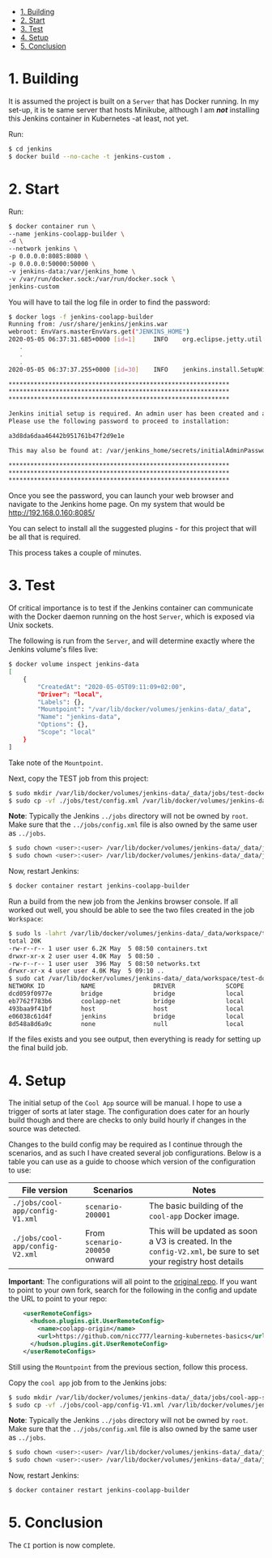
- [1. Building](#1-building)
- [2. Start](#2-start)
- [3. Test](#3-test)
- [4. Setup](#4-setup)
- [5. Conclusion](#5-conclusion)

# 1. Building

It is assumed the project is built on a `Server` that has Docker running. In my set-up, it is te same server that hosts Minikube, although I am **_not_** installing this Jenkins container in Kubernetes -at least, not yet.

Run:

```bash
$ cd jenkins
$ docker build --no-cache -t jenkins-custom .
```

# 2. Start

Run:

```bash
$ docker container run \
--name jenkins-coolapp-builder \
-d \
--network jenkins \
-p 0.0.0.0:8085:8080 \
-p 0.0.0.0:50000:50000 \
-v jenkins-data:/var/jenkins_home \
-v /var/run/docker.sock:/var/run/docker.sock \
jenkins-custom
```

You will have to tail the log file in order to find the password:

```bash
$ docker logs -f jenkins-coolapp-builder
Running from: /usr/share/jenkins/jenkins.war
webroot: EnvVars.masterEnvVars.get("JENKINS_HOME")
2020-05-05 06:37:31.685+0000 [id=1]     INFO    org.eclipse.jetty.util.log.Log#initialized: Logging initialized @297ms to org.eclipse.jetty.util.log.JavaUtilLog
   .
   .
   .
2020-05-05 06:37:37.255+0000 [id=30]    INFO    jenkins.install.SetupWizard#init: 

*************************************************************
*************************************************************
*************************************************************

Jenkins initial setup is required. An admin user has been created and a password generated.
Please use the following password to proceed to installation:

a3d8da6daa46442b951761b47f2d9e1e

This may also be found at: /var/jenkins_home/secrets/initialAdminPassword

*************************************************************
*************************************************************
*************************************************************
```

Once you see the password, you can launch your web browser and navigate to the Jenkins home page. On my system that would be http://192.168.0.160:8085/

You can select to install all the suggested plugins - for this project that will be all that is required.

This process takes a couple of minutes.

# 3. Test

Of critical importance is to test if the Jenkins container can communicate with the Docker daemon running on the host `Server`, which is exposed via Unix sockets.

The following is run from the `Server`, and will determine exactly where the Jenkins volume's files live:

```bash
$ docker volume inspect jenkins-data
[
    {
        "CreatedAt": "2020-05-05T09:11:09+02:00",
        "Driver": "local",
        "Labels": {},
        "Mountpoint": "/var/lib/docker/volumes/jenkins-data/_data",
        "Name": "jenkins-data",
        "Options": {},
        "Scope": "local"
    }
]
```

Take note of the `Mountpoint`.

Next, copy the TEST job from this project:

```bash
$ sudo mkdir /var/lib/docker/volumes/jenkins-data/_data/jobs/test-docker-access
$ sudo cp -vf ./jobs/test/config.xml /var/lib/docker/volumes/jenkins-data/_data/jobs/test-docker-access
```

__Note__: Typically the Jenkins `../jobs` directory will not be owned by `root`. Make sure that the `../jobs/config.xml` file is also owned by the same user as `../jobs`.

```bash
$ sudo chown <user>:<user> /var/lib/docker/volumes/jenkins-data/_data/jobs/test-docker-access
$ sudo chown <user>:<user> /var/lib/docker/volumes/jenkins-data/_data/jobs/test-docker-access/config.xml
```

Now, restart Jenkins:

```bash
$ docker container restart jenkins-coolapp-builder
```

Run a build from the new job from the Jenkins browser console. If all worked out well, you should be able to see the two files created in the job `Workspace`:

```bash
$ sudo ls -lahrt /var/lib/docker/volumes/jenkins-data/_data/workspace/test-docker-access
total 20K
-rw-r--r-- 1 user user 6.2K May  5 08:50 containers.txt
drwxr-xr-x 2 user user 4.0K May  5 08:50 .
-rw-r--r-- 1 user user  396 May  5 08:50 networks.txt
drwxr-xr-x 4 user user 4.0K May  5 09:10 ..
$ sudo cat /var/lib/docker/volumes/jenkins-data/_data/workspace/test-docker-access/networks.txt
NETWORK ID          NAME                DRIVER              SCOPE
dcd059f0977e        bridge              bridge              local
eb7762f783b6        coolapp-net         bridge              local
493baa9f41bf        host                host                local
e06038c61d4f        jenkins             bridge              local
8d548a8d6a9c        none                null                local
```

If the files exists and you see output, then everything is ready for setting up the final build job.

# 4. Setup

The initial setup of the `Cool App` source will be manual. I hope to use a trigger of sorts at later stage. The configuration does cater for an hourly build though and there are checks to only build hourly if changes in the source was detected.

Changes to the build config may be required as I continue through the scenarios, and as such I have created several job configurations. Below is a table you can use as a guide to choose which version of the configuration to use:

| File version                     | Scenarios                     | Notes |
|----------------------------------|-------------------------------|-------|
| `./jobs/cool-app/config-V1.xml`  | `scenario-200001`             | The basic building of the `cool-app` Docker image. |
| `./jobs/cool-app/config-V2.xml`  | From `scenario-200050` onward | This will be updated as soon a V3 is created. In the `config-V2.xml`, be sure to set your registry host details |

__Important__: The configurations will all point to the [original repo](https://github.com/nicc777/learning-kubernetes-basics). If you want to point to your own fork, search for the following in the config and update the URL to point to your repo:

```xml
    <userRemoteConfigs>
      <hudson.plugins.git.UserRemoteConfig>
        <name>coolapp-origin</name>
        <url>https://github.com/nicc777/learning-kubernetes-basics</url>
      </hudson.plugins.git.UserRemoteConfig>
    </userRemoteConfigs>
```

Still using the `Mountpoint` from the previous section, follow this process.

Copy the `cool app` job from to the Jenkins jobs:

```bash
$ sudo mkdir /var/lib/docker/volumes/jenkins-data/_data/jobs/cool-app-service-build
$ sudo cp -vf ./jobs/cool-app/config-V1.xml /var/lib/docker/volumes/jenkins-data/_data/jobs/cool-app-service-build/config.xml
```

__Note__: Typically the Jenkins `../jobs` directory will not be owned by `root`. Make sure that the `../jobs/config.xml` file is also owned by the same user as `../jobs`.

```bash
$ sudo chown <user>:<user> /var/lib/docker/volumes/jenkins-data/_data/jobs/test-docker-access
$ sudo chown <user>:<user> /var/lib/docker/volumes/jenkins-data/_data/jobs/test-docker-access/config.xml
```

Now, restart Jenkins:

```bash
$ docker container restart jenkins-coolapp-builder
```

# 5. Conclusion

The `CI` portion is now complete. 

